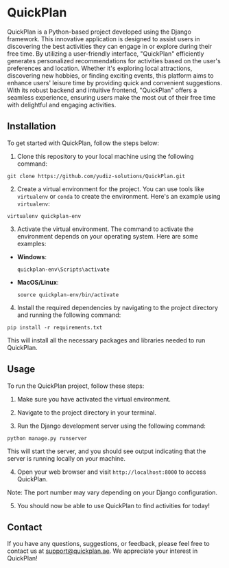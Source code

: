 # QuickPlan


QuickPlan is a Python-based project developed using the Django framework. This innovative application is designed to assist users in discovering the best activities they can engage in or explore during their free time. By utilizing a user-friendly interface, "QuickPlan" efficiently generates personalized recommendations for activities based on the user's preferences and location. Whether it's exploring local attractions, discovering new hobbies, or finding exciting events, this platform aims to enhance users' leisure time by providing quick and convenient suggestions. With its robust backend and intuitive frontend, "QuickPlan" offers a seamless experience, ensuring users make the most out of their free time with delightful and engaging activities.

## Installation

To get started with QuickPlan, follow the steps below:

1. Clone this repository to your local machine using the following command:

```
git clone https://github.com/yudiz-solutions/QuickPlan.git
```
2. Create a virtual environment for the project. You can use tools like `virtualenv` or `conda` to create the environment. Here's an example using `virtualenv`:

```
virtualenv quickplan-env
```

3. Activate the virtual environment. The command to activate the environment depends on your operating system. Here are some examples:

- **Windows**:
  ```
  quickplan-env\Scripts\activate
  ```

- **MacOS/Linux**:
  ```
  source quickplan-env/bin/activate
  ```

4. Install the required dependencies by navigating to the project directory and running the following command:
```
pip install -r requirements.txt
```

This will install all the necessary packages and libraries needed to run QuickPlan.

## Usage

To run the QuickPlan project, follow these steps:

1. Make sure you have activated the virtual environment.

2. Navigate to the project directory in your terminal.

3. Run the Django development server using the following command:

```
python manage.py runserver

```

This will start the server, and you should see output indicating that the server is running locally on your machine.

4. Open your web browser and visit `http://localhost:8000` to access QuickPlan.

Note: The port number may vary depending on your Django configuration.

5. You should now be able to use QuickPlan to find activities for today!

## Contact

If you have any questions, suggestions, or feedback, please feel free to contact us at [support@quickplan.ae](mailto:support@quickplan.ae). We appreciate your interest in QuickPlan!



